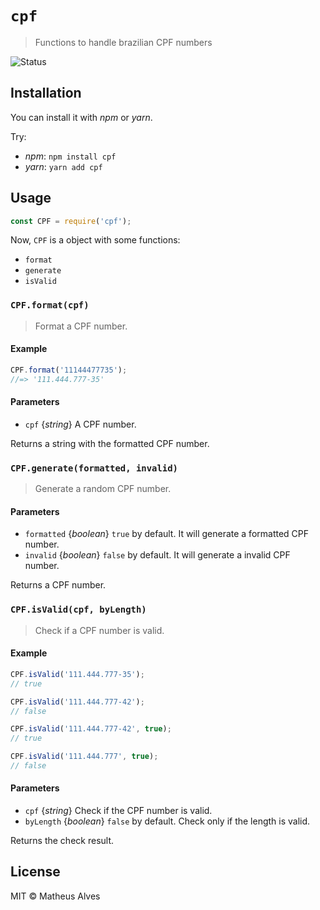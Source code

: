# `cpf`

> Functions to handle brazilian CPF numbers

![Status](https://travis-ci.org/theuves/cpf.svg?branch=master)

## Installation

You can install it with *npm* or *yarn*.

Try:

- *npm*: `npm install cpf`
- *yarn*: `yarn add cpf`

## Usage

```js
const CPF = require('cpf');
```

Now, `CPF` is a object with some functions:

- `format`
- `generate`
- `isValid`

### `CPF.format(cpf)`

> Format a CPF number.

#### Example

```js
CPF.format('11144477735');
//=> '111.444.777-35'
```

#### Parameters

- `cpf` {*string*} A CPF number.

Returns a string with the formatted CPF number.

### `CPF.generate(formatted, invalid)`

> Generate a random CPF number.

#### Parameters

- `formatted` {*boolean*} `true` by default. It will generate a formatted CPF number.
- `invalid` {*boolean*} `false` by default. It will generate a invalid CPF number.

Returns a CPF number.

### `CPF.isValid(cpf, byLength)`

> Check if a CPF number is valid.

#### Example

```js
CPF.isValid('111.444.777-35');
// true

CPF.isValid('111.444.777-42');
// false

CPF.isValid('111.444.777-42', true);
// true

CPF.isValid('111.444.777', true);
// false
```

#### Parameters

- `cpf` {*string*} Check if the CPF number is valid.
- `byLength` {*boolean*} `false` by default. Check only if the length is valid.

Returns the check result.

## License

MIT &copy; Matheus Alves
